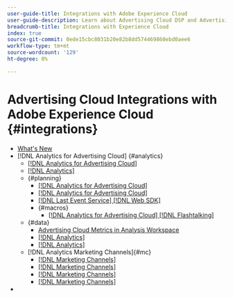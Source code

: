 ```yaml
---
user-guide-title: Integrations with Adobe Experience Cloud
user-guide-description: Learn about Advertising Cloud DSP and Advertising Cloud Search integrations with other Adobe Experience Cloud products and services.
breadcrumb-title: Integrations with Experience Cloud
index: true
source-git-commit: 0ede15cbc8031b20e82b8dd574469860ebd0aee6
workflow-type: tm+mt
source-wordcount: '129'
ht-degree: 0%

---
```



# Advertising Cloud Integrations with Adobe Experience Cloud {#integrations}
<!--  and Adobe Experience Platform -->
<!--          + [Append [!DNL Analytics for Advertising Cloud] Macros to [!DNL Google Campaign Manager 360] Ad Tags](/help/integrations/analytics/macros-google-campaign-manager.md) -->

+ [What&#39;s New](/help/integrations/home.md)
+ [!DNL Analytics for Advertising Cloud] {#analytics}
   + [ [!DNL Analytics for Advertising Cloud]](/help/integrations/analytics/overview.md)
   + [ [!DNL Analytics]](/help/integrations/analytics/ids.md)
   + {#planning}
      + [ [!DNL Analytics for Advertising Cloud]](/help/integrations/analytics/prerequisites.md)
      + [ [!DNL Analytics for Advertising Cloud]](/help/integrations/analytics/javascript.md)
      + [ [!DNL Last Event Service]  [!DNL Web SDK]](/help/integrations/analytics/web-sdk.md)
      + {#macros}
         + [ [!DNL Analytics for Advertising Cloud]  [!DNL Flashtalking] ](/help/integrations/analytics/macros-flashtalking.md)
   + {#data}
      + [Advertising Cloud Metrics in Analysis Workspace](/help/integrations/analytics/advertising-cloud-metrics-in-analytics.md)
      + [[!DNL Analytics]](/help/integrations/analytics/analytics-data-in-advertising-cloud.md)
      + [ [!DNL Analytics] ](/help/integrations/analytics/data-variances.md)
   + [!DNL Analytics Marketing Channels]{#mc}
      + [ [!DNL Marketing Channels]](/help/integrations/analytics/marketing-channels/mc-overview.md)
      + [ [!DNL Marketing Channels] ](/help/integrations/analytics/marketing-channels/mc-ids.md)
      + [ [!DNL Marketing Channels] ](/help/integrations/analytics/marketing-channels/mc-ac-data.md)
      + [ [!DNL Marketing Channels]](/help/integrations/analytics/marketing-channels/mc-data-variances.md)
+ [](https://experienceleague.adobe.com/docs/advertising-cloud-learn/tutorials/overview.html)<!-- rename if the tutorials TOC structure changes -->
